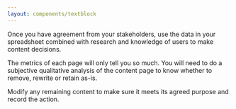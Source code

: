 ```yaml
---
layout: components/textblock
---
```


Once you have agreement from your stakeholders, use the data in your spreadsheet combined with research and knowledge of users to make content decisions.

The metrics of each page will only tell you so much. You will need to do a subjective qualitative analysis of the content page to know whether to remove, rewrite or retain as-is.

Modify any remaining content to make sure it meets its agreed purpose and record the action.
